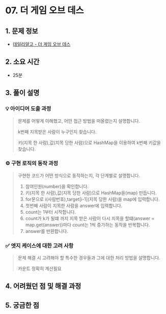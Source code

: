 # 07. 더 게임 오브 데스

## 1. 문제 정보

- [데일리알고 - 더 게임 오브 데스](https://dailyalgo.kr/problems/170)

## 2. 소요 시간

- 25분

## 3. 풀이 설명

### 💡 아이디어 도출 과정

> 문제를 어떻게 이해했고, 어떤 접근 방법을 떠올렸는지 설명합니다.
>
> k번째 지목받은 사람이 누구인지 찾습니다.
>
> 키(지목 한 사람),값(지목 당한 사람)으로 HashMap을 이용하여 k번째 키값을 찾습니다.

### ⚙️ 구현 로직의 동작 과정

> 구현한 코드가 어떤 방식으로 동작하는지, 각 단계별로 설명합니다.
>
> 1. 참여인원(number)을 확인합니다.
> 2. 키(지목 한 사람),값(지목 당한 사람)으로 HashMap을(map) 만듭니다.
> 3. for문으로 i(사람번호),target[i-1](지목 당한 사람)을 map에 입력합니다.
> 4. 첫번째 사람이 지목한 사람을 answer에 입력합니다.
> 5. count는 1부터 시작합니다.
> 6. count가 k가 될떄 까지 지목 받은 사람이 다시 지목을 할떄(answer = map.get(answer))마다 count는 1씩 증가하는 동작을 반복합니다.
> 7. answer를 반환합니다.

### ✅ 엣지 케이스에 대한 고려 사항

> 문제 해결 시 고려해야 할 특수한 경우들과 그에 대한 처리 방법을 설명합니다.
>
> 카운트 정확히 계산필요

## 4. 어려웠던 점 및 해결 과정

## 5. 궁금한 점
